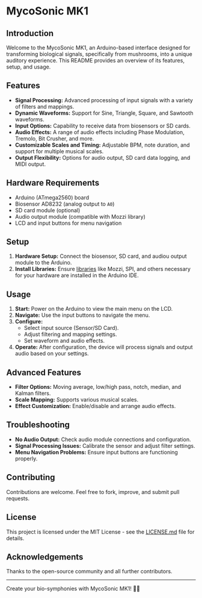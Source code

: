 # MycoSonic MK1

## Introduction
Welcome to the MycoSonic MK1, an Arduino-based interface designed for transforming biological signals, specifically from mushrooms, into a unique auditory experience. This README provides an overview of its features, setup, and usage.

## Features
- **Signal Processing:** Advanced processing of input signals with a variety of filters and mappings.
- **Dynamic Waveforms:** Support for Sine, Triangle, Square, and Sawtooth waveforms.
- **Input Options:** Capability to receive data from biosensors or SD cards.
- **Audio Effects:** A range of audio effects including Phase Modulation, Tremolo, Bit Crusher, and more.
- **Customizable Scales and Timing:** Adjustable BPM, note duration, and support for multiple musical scales.
- **Output Flexibility:** Options for audio output, SD card data logging, and MIDI output.

## Hardware Requirements
- Arduino (ATmega2560) board
- Biosensor AD8232 (analog output to `A0`)
- SD card module (optional)
- Audio output module (compatible with Mozzi library)
- LCD and input buttons for menu navigation

## Setup
1. **Hardware Setup:** Connect the biosensor, SD card, and audiou output module to the Arduino.
2. **Install Libraries:** Ensure [libraries](MK1/platformio.ini) like Mozzi, SPI, and others necessary for your hardware are installed in the Arduino IDE.

## Usage
1. **Start:** Power on the Arduino to view the main menu on the LCD.
2. **Navigate:** Use the input buttons to navigate the menu.
3. **Configure:**
    - Select input source (Sensor/SD Card).
    - Adjust filtering and mapping settings.
    - Set waveform and audio effects.
4. **Operate:** After configuration, the device will process signals and output audio based on your settings.

## Advanced Features
- **Filter Options:** Moving average, low/high pass, notch, median, and Kalman filters.
- **Scale Mapping:** Supports various musical scales.
- **Effect Customization:** Enable/disable and arrange audio effects.

## Troubleshooting
- **No Audio Output:** Check audio module connections and configuration.
- **Signal Processing Issues:** Calibrate the sensor and adjust filter settings.
- **Menu Navigation Problems:** Ensure input buttons are functioning properly.

## Contributing
Contributions are welcome. Feel free to fork, improve, and submit pull requests.

## License
This project is licensed under the MIT License - see the [LICENSE.md](LICENSE.md) file for details.

## Acknowledgements
Thanks to the open-source community and all further contributors.

---

Create your bio-symphonies with MycoSonic MK1! 🍄🎵
